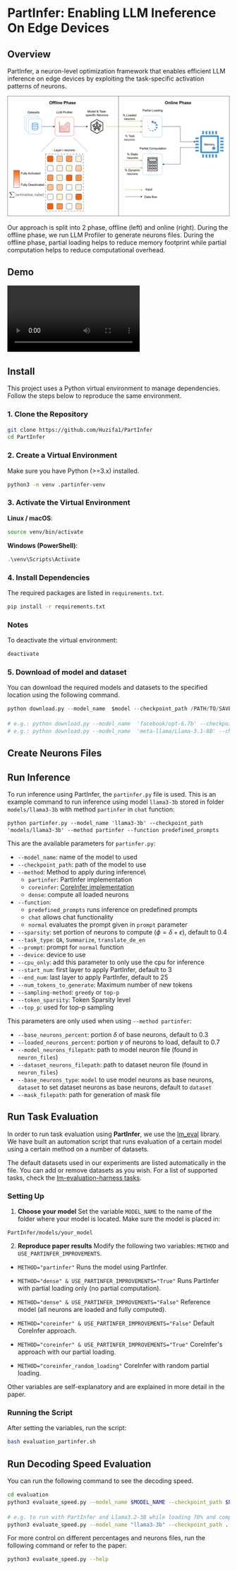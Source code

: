 # PartInfer: Enabling LLM Ineference On Edge Devices

## Overview

PartInfer, a neuron-level optimization framework that enables efficient LLM inference on edge devices by exploiting the task-specific activation patterns of neurons. 

![Overview](assets/overview.svg)

Our approach is split into 2 phase, offline (left) and online (right). During the offline phase, we run LLM Profiler to generate neurons files. During the offline phase, partial loading helps to reduce memory footprint while partial computation helps to reduce computational overhead.

## Demo

![Demo](assets/demo.mp4)

## Install

This project uses a Python virtual environment to manage dependencies. Follow the steps below to reproduce the same environment.

### 1. Clone the Repository

```bash
git clone https://github.com/Huzifa1/PartInfer
cd PartInfer
```

### 2. Create a Virtual Environment

Make sure you have Python (>=3.x) installed.

```bash
python3 -m venv .partinfer-venv
```

### 3. Activate the Virtual Environment

**Linux / macOS**:
    
```bash
source venv/bin/activate
```
    
**Windows (PowerShell)**:
    
```powershell
.\venv\Scripts\Activate
```
    

### 4. Install Dependencies

The required packages are listed in `requirements.txt`.

```bash
pip install -r requirements.txt
```

### Notes
    
To deactivate the virtual environment:
    
```bash
deactivate
```

### 5. Download of model and dataset

You can download the required models and datasets to the specified location using the following command.

```python
python download.py --model_name  $model --checkpoint_path /PATH/TO/SAVE/MODEL --data_name $dataset --data_config $data_config  --datasave_path /PATH/TO/SAVE/DATASET

# e.g.: python download.py --model_name  'facebook/opt-6.7b' --checkpoint_path "./models/opt-6.7b" --data_name "truthfulqa/truthful_qa" --data_config "generation" --datasave_path "./dataset/trurthul_qa"
# e.g.: python download.py --model_name  'meta-llama/Llama-3.1-8B' --checkpoint_path "./models/llama3-8b" --data_name "truthfulqa/truthful_qa" --data_config "generation" --datasave_path "./dataset/trurthul_qa" --token "xxxxx"
```

## Create Neurons Files

## Run Inference

To run inference using PartInfer, the `partinfer.py` file is used. This is an example command to run inference using model `llama3-3b` stored in folder `models/llama3-3b` with method `partinfer` in `chat` function:
```
python partinfer.py --model_name 'llama3-3b' --checkpoint_path 'models/llama3-3b' --method partinfer --function predefined_prompts
```

This are the available parameters for `partinfer.py`:
- `--model_name`: name of the model to used
- `--checkpoint_path`: path of the model to use
- `--method`: Method to apply during inference\
  - `partinfer`: PartInfer implementation
  - `coreinfer`: [CoreInfer implementation](https://github.com/wangqinsi1/CoreInfer)
  - `dense`: compute all loaded neurons
- `--function`:
  - `predefined_prompts` runs inference on predefined prompts
  - `chat` allows chat functionality
  - `normal` evaluates the prompt given in `prompt` parameter
- `--sparsity`: set portion of neurons to compute ($\phi = \delta + \epsilon$), default to $0.4$
- `--task_type`: ``QA``, ``Summarize``, ``translate_de_en``
- `--prompt`: prompt for `normal` function
- `--device`: device to use
- `--cpu_only`: add this parameter to only use the cpu for inference
- `--start_num`: first layer to apply PartInfer, default to $3$
- `--end_num`: last layer to apply PartInfer, default to $25$
- `--num_tokens_to_generate`: Maximum number of new tokens
- `--sampling-method`: `greedy` or `top-p`
- `--token_sparsity`: Token Sparsity level
- `--top_p`: used for top-p sampling

This parameters are only used when using `--method partinfer`:
- `--base_neurons_percent`: portion $\delta$ of base neurons, default to $0.3$
- `--loaded_neurons_percent`: portion $\gamma$ of neurons to load, default to $0.7$
- `--model_neurons_filepath`: path to model neuron file (found in `neuron_files`)
- `--dataset_neurons_filepath`: path to dataset neuron file (found in `neuron_files`)
- `--base_neurons_type`: `model` to use model neurons as base neurons, `dataset` to set dataset neurons as base neurons, default to `dataset`
- `--mask_filepath`: path for generation of mask file



## Run Task Evaluation

In order to run task evaluation using **PartInfer**, we use the [lm_eval](https://github.com/EleutherAI/lm-evaluation-harness) library.
We have built an automation script that runs evaluation of a certain model using a certain method on a number of datasets.

The default datasets used in our experiments are listed automatically in the file. You can add or remove datasets as you wish.
For a list of supported tasks, check the [lm-evaluation-harness tasks](https://github.com/EleutherAI/lm-evaluation-harness/tree/main/lm_eval/tasks).

### Setting Up

1. **Choose your model**
   Set the variable `MODEL_NAME` to the name of the folder where your model is located.
   Make sure the model is placed in:

```
PartInfer/models/your_model
```

2. **Reproduce paper results**
Modify the following two variables: `METHOD` and `USE_PARTINFER_IMPROVEMENTS`.

- `METHOD="partinfer"`
  Runs the model using PartInfer.

- `METHOD="dense" & USE_PARTINFER_IMPROVEMENTS="True"`
  Runs PartInfer with partial loading only (no partial computation).

- `METHOD="dense" & USE_PARTINFER_IMPROVEMENTS="False"`
  Reference model (all neurons are loaded and fully computed).

- `METHOD="coreinfer" & USE_PARTINFER_IMPROVEMENTS="False"`
  Default CoreInfer approach.

- `METHOD="coreinfer" & USE_PARTINFER_IMPROVEMENTS="True"`
  CoreInfer's approach with our partial loading.

- `METHOD="coreinfer_random_loading"`
  CoreInfer with random partial loading.

Other variables are self-explanatory and are explained in more detail in the paper.


### Running the Script

After setting the variables, run the script:

```bash
bash evaluation_partinfer.sh
```

## Run Decoding Speed Evaluation

You can run the following command to see the decoding speed.

```bash
cd evaluation
python3 evaluate_speed.py --model_name $MODEL_NAME --checkpoint_path $PATH_TO_MODEL --num_tokens_to_generate $NUM_TOKENS --method $METHOD

# e.g. to run with PartInfer and Llama3.2-3B while loading 70% and computing 40% of neurons:
python3 evaluate_speed.py --model_name "llama3-3b" --checkpoint_path ../models/llama3-3b --num_tokens_to_generate 256 --method "partinfer" --loaded_neurons_percent 0.7 --sparsity -0.4
```

For more control on different percentages and neurons files, run the following command or refer to the paper:
```bash
python3 evaluate_speed.py --help
```
